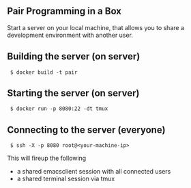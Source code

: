 Pair Programming in a Box
-------------------------------

Start a server on your local machine, that allows you to share a development environment with another user.

Building the server (on server)
--------------------------------------

     $ docker build -t pair

Starting the server (on server)
--------------------------------------

     $ docker run -p 8080:22 -dt tmux

Connecting to the server (everyone)
-------------------------------------------

     $ ssh -X -p 8080 root@<your-machine-ip>

This will fireup the following
* a shared emacsclient session with all connected users
* a shared terminal session via tmux
